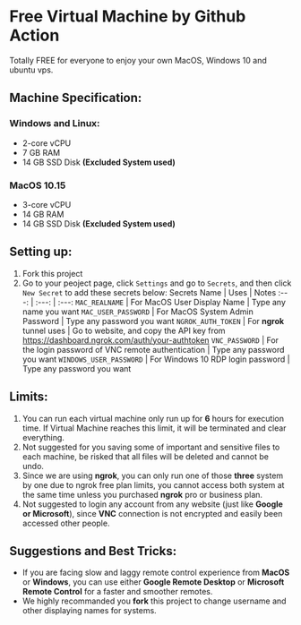 # Free Virtual Machine by Github Action

Totally FREE for everyone to enjoy your own MacOS, Windows 10 and ubuntu vps.

## Machine Specification:
### Windows and Linux:
- 2-core vCPU
- 7 GB RAM
- 14 GB SSD Disk **(Excluded System used)**
### MacOS 10.15
- 3-core vCPU
- 14 GB RAM
- 14 GB SSD Disk **(Excluded System used)**

## Setting up:
1. Fork this project
2. Go to your peoject page, click `Settings` and go to `Secrets`, and then click `New Secret` to add these secrets below:
Secrets Name | Uses | Notes
:---: | :---: | :---:
`MAC_REALNAME` | For MacOS User Display Name | Type any name you want
`MAC_USER_PASSWORD` | For MacOS System Admin Password | Type any password you want
`NGROK_AUTH_TOKEN` | For **ngrok** tunnel uses | Go to website, and copy the API key from https://dashboard.ngrok.com/auth/your-authtoken
`VNC_PASSWORD` | For the login password of VNC remote authentication | Type any password you want
`WINDOWS_USER_PASSWORD` | For Windows 10 RDP login password | Type any password you want

## Limits: 
1. You can run each virtual machine only run up for **6** hours for execution time. If Virtual Machine reaches this limit, it will be terminated and clear everything.
2. Not suggested for you saving some of important and sensitive files to each machine, be risked that all files will be deleted and cannot be undo.
3. Since we are using **ngrok**, you can only run one of those **three** system by one due to ngrok free plan limits, you cannot access both system at the same time unless you purchased **ngrok** pro or business plan.
4. Not suggested to login any account from any website (just like **Google or Microsoft**), since **VNC** connection is not encrypted and easily been accessed other people.

## Suggestions and Best Tricks:
- If you are facing slow and laggy remote control experience from **MacOS** or **Windows**, you can use either **Google Remote Desktop** or **Microsoft Remote Control** for a faster and smoother remotes.
- We highly recommanded you **fork** this project to change username and other displaying names for systems.
